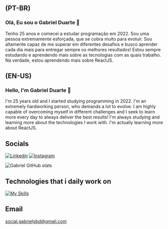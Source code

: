 ## (PT-BR)

### Olá, Eu sou o Gabriel Duarte 👋

Tenho 25 anos e comecei a estudar programação em 2022. Sou uma pessoa extremamente esforçada, que se cobra muito para evoluir. Sou altamente capaz de me superar em diferentes desafios e busco aprender cada dia mais para entregar sempre os melhores resultados!
Estou sempre estudando e aprendendo mais sobre as tecnologias com as quais trabalho. Na verdade, estou aprendendo mais sobre ReactJS.

## (EN-US)

### Hello, I'm Gabriel Duarte 👋

I'm 25 years old and I started studying programming in 2022. I'm an extremely hardworking person, who demands a lot to evolve. I am highly capable of overcoming myself in different challenges and I seek to learn more every day to always deliver the best results!
I'm always studying and learning more about the technologies I work with. I'm actually learning more about ReactJS.

## Socials

[![Linkedin](https://img.shields.io/badge/LinkedIn-0077B5?style=for-the-badge&logo=linkedin&logoColor=white)](https://www.linkedin.com/in/gabrielduarte98/)
[![Instagram](https://img.shields.io/badge/Instagram-E4405F?style=for-the-badge&logo=instagram&logoColor=white)](https://www.instagram.com/social.gabrieldasilva/)

![Gabriel GitHub stats](https://github-readme-stats.vercel.app/api?username=gbprg&show_icons=true&theme=radical)

## Technologies that i daily work on

[![My Skills](https://skillicons.dev/icons?i=html,css,js,react,typescript)](https://skillicons.dev)

## Email

social.gabrielgbd@gmail.com
